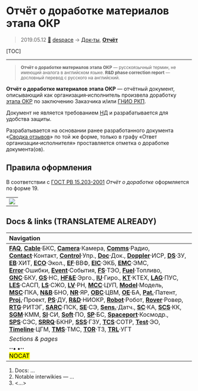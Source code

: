 # Отчёт о доработке материалов этапа ОКР
> 2019.05.12 [🚀](../index/index.md) [despace](index.md) → [Док‑ты](doc.md), **[Отчёт](report.md)**

[TOC]

---

> <small>**Отчёт о доработке материалов этапа ОКР** — русскоязычный термин, не имеющий аналога в английском языке. **R&D phase correction report** — дословный перевод с русского на английский.</small>

**Отчёт о доработке материалов этапа ОКР** — отчётный документ, описывающий как организация‑исполнитель произвела доработку [этапа ОКР](rnd.md) по заключению Заказчика и/или [ГНИО РКП](hrorsi.md).

Документ не является требованием [НД](нд.md) и разрабатывается для удобства защиты.

Разрабатывается на основании ранее разработанного документа «[Сводка отзывов](resp_sum.md)» по той же форме, только в графу «Ответ организации‑исполнителя» проставляется отметка о доработке документа(ов).



## Правила оформления
В соответствии с [ГОСТ РВ 15.203-2001](гост_15_203.md) *Отчёт о доработке* оформляется по форме 19.

| |
|:--|
|[![](f/doc/svodka_otzyvov_1_thumb.jpg)](f/doc/svodka_otzyvov_1.png)|



<p style="page-break-after:always"> </p>

## Docs & links (TRANSLATEME ALREADY)
|Navigation|
|:--|
|**[FAQ](faq.md)**, **[Cable](cable.md)**·БКС, **[Camera](cam.md)**·Камера, **[Comms](comms.md)**·Радио, **[Contact](contact.md)**·Контакт, **[Control](control.md)**·Упр., **[Doc](doc.md)**·Док., **[Doppler](doppler.md)**·ИСР, **[DS](ds.md)**·ЗУ, **[EB](eb.md)**·ХИТ, **[ECO](ecology.md)**·Экол., **[EF](ef.md)**·ВВФ, **[ElC](elc.md)**·ЭКБ, **[EMC](emc.md)**·ЭМС, **[Error](error.md)**·Ошибки, **[Event](event.md)**·События, **[FS](fs.md)**·ТЭО, **[Fuel](fuel.md)**·Топливо, **[GNC](gnc.md)**·БКУ, **[GS](scs.md)**·НС, **[HF&E](hfe.md)**·Эрго., **[IU](iu.md)**·Гиро., **[KT](kt.md)**·КТЕХ, **[LAG](lag.md)**·ПУC, **[LES](les.md)**·САСП, **[LS](ls.md)**·СЖО, **[LV](lv.md)**·РН, **[MCC](mcc.md)**·ЦУП, **[Model](model.md)**·Модель, **[MSC](sc.md)**·ПКА, **[N&B](nnb.md)**·БНО, **[NR](nr.md)**·ЯР, **[OBC](obc.md)**·ЦВМ, **[OE](oe.md)**·БА, **[Pat.](патент.md)**·Патент, **[Proj.](project.md)**·Проект, **[PS](ps.md)**·ДУ, **[R&D](rnd.md)**·НИОКР, **[Robot](robotics.md)**·Робот, **[Rover](rover.md)**·Ровер, **[RTG](rtg.md)**·РИТЭГ, **[SARC](sarc.md)**·ПСК, **[SE](se.md)**·СЭ, **[Sens.](sensor.md)**·Датч., **[SC](sc.md)**·КА, **[SCS](scs.md)**·КК, **[SGM](sgm.md)**·КММ, **[SI](si.md)**·СИ, **[Soft](soft.md)**·ПО, **[SP](sp.md)**·БС, **[Spaceport](spaceport.md)**·Космодр., **[SPS](sps.md)**·СЭС, **[SRRQ](srrq.md)**·БКНР, **[SSS](sss.md)**·ГЗУ, **[TCS](tcs.md)**·СОТР, **[Test](test.md)**·ЭО, **[Timeline](timeline.md)**·ЦГМ, **[TMS](tms.md)**·ТМС, **[TOR](tor.md)**·ТЗ, **[TRL](trl.md)**·УГТ|
|*Sections & pages*|
|**··• [](.md) •··**<br> <mark>NOCAT</mark>|

   1. Docs: …
   1. Notable interwikies — …
   1. <…>
